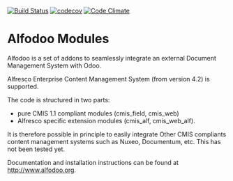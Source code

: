 [![Build Status](https://travis-ci.org/acsone/alfodoo.svg?branch=9.0)](https://travis-ci.org/acsone/alfodoo)
[![codecov](https://codecov.io/gh/acsone/alfodoo/branch/9.0/graph/badge.svg)](https://codecov.io/gh/acsone/alfodoo)
[![Code Climate](https://codeclimate.com/github/acsone/alfodoo/badges/gpa.svg)](https://codeclimate.com/github/acsone/alfodoo)
# Alfodoo Modules

Alfodoo is a set of addons to seamlessly integrate an external Document
Management System with Odoo.

Alfresco Enterprise Content Management System (from version 4.2) is supported.

The code is structured in two parts:
- pure CMIS 1.1 compliant modules (cmis_field, cmis_web)
- Alfresco specific extension modules (cmis_alf, cmis_web_alf). 

It is therefore possible in principle to easily integrate Other CMIS compliants
content management systems such as Nuxeo, Documentum, etc. This has not been tested yet.

Documentation and installation instructions can be found at http://www.alfodoo.org.
